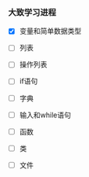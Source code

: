 ### 大致学习进程

- [x] 变量和简单数据类型
- [ ] 列表
- [ ] 操作列表
- [ ] if语句
- [ ] 字典
- [ ] 输入和while语句
- [ ] 函数
- [ ] 类
- [ ] 文件

